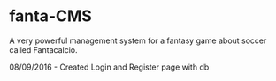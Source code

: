 # fanta-CMS
A very powerful management system for a fantasy game about soccer called Fantacalcio.

08/09/2016 - Created Login and Register page with db
